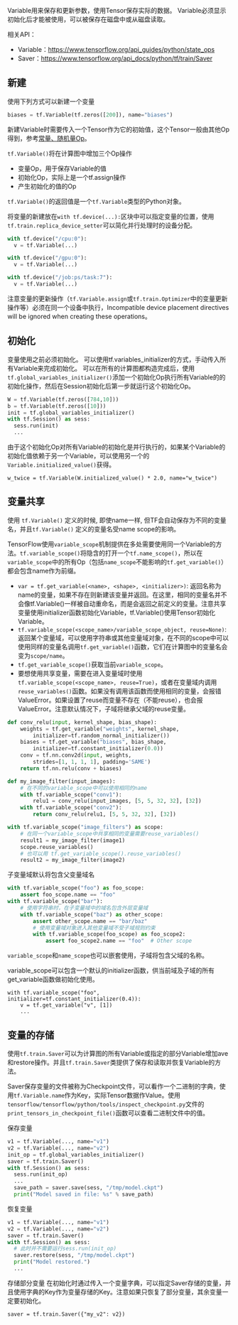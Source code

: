 Variable用来保存和更新参数，使用Tensor保存实际的数据。
Variable必须显示初始化后才能被使用，可以被保存在磁盘中或从磁盘读取。

相关API：
* Variable：https://www.tensorflow.org/api_guides/python/state_ops
* Saver：https://www.tensorflow.org/api_docs/python/tf/train/Saver

## 新建
使用下列方式可以新建一个变量
```python
biases = tf.Variable(tf.zeros([200]), name="biases")
```
新建Variable时需要传入一个Tensor作为它的初始值，这个Tensor一般由其他Op得到，参考[常量、随机量Op](https://www.tensorflow.org/api_guides/python/constant_op)。

`tf.Variable()`将在计算图中增加三个Op操作
* 变量Op，用于保存Variable的值
* 初始化Op，实际上是一个tf.assign操作
* 产生初始化的值的Op

`tf.Variable()`的返回值是一个`tf.Variable`类型的Python对象。

将变量的新建放在`with tf.device(...):`区块中可以指定变量的位置，使用`tf.train.replica_device_setter`可以简化并行处理时的设备分配。
```python
with tf.device("/cpu:0"):
  v = tf.Variable(...)

with tf.device("/gpu:0"):
  v = tf.Variable(...)

with tf.device("/job:ps/task:7"):
  v = tf.Variable(...)
```
注意变量的更新操作（`tf.Variable.assign`或`tf.train.Optimizer`中的变量更新操作等）必须在同一个设备中执行，Incompatible device placement directives will be ignored when creating these operations。

## 初始化
变量使用之前必须初始化。
可以使用tf.variables_initializer的方式，手动传入所有Variable来完成初始化。
可以在所有的计算图都构造完成后，使用`tf.global_variables_initializer()`添加一个初始化Op执行所有Variable的的初始化操作，然后在Session初始化后第一步就运行这个初始化Op。
```python
W = tf.Variable(tf.zeros([784,10]))
b = tf.Variable(tf.zeros([10]))
init = tf.global_variables_initializer()
with tf.Session() as sess:
  sess.run(init)
  ...
```

由于这个初始化Op对所有Variable的初始化是并行执行的，如果某个Variable的初始化值依赖于另一个Variable，可以使用另一个的`Variable.initialized_value()`获得。
```
w_twice = tf.Variable(W.initialized_value() * 2.0, name="w_twice")
```

## 变量共享
使用 `tf.Variable()` 定义的时候, 即使name一样, 但TF会自动保存为不同的变量名，并且`tf.Variable()` 定义的变量名受name scope的影响。

TensorFlow使用`variable_scope`机制提供在多处需要使用同一个Variable的方法。`tf.variable_scope()`将隐含的打开一个`tf.name_scope()`，所以在`variable_scope`中的所有Op（包括`name_scope`不能影响的`tf.get_variable()`）都会包含name作为前缀。

* `var = tf.get_variable(<name>, <shape>, <initializer>)`: 返回名称为name的变量，如果不存在则新建该变量并返回。在这里，相同的变量名并不会像tf.Variable()一样被自动重命名，而是会返回之前定义的变量。注意共享变量使用initializer函数初始化Variable，tf.Variable()使用Tensor初始化Variable。
* `tf.variable_scope(<scope_name>/variable_scope_object, reuse=None)`: 返回某个变量域，可以使用字符串或其他变量域对象，在不同的scope中可以使用同样的变量名调用`tf.get_variable()`函数，它们在计算图中的变量名会变为`scope/name`。
* `tf.get_variable_scope()`获取当前`variable_scope`。
* 要想使用共享变量，需要在进入变量域时使用`tf.variable_scope(<scope_name>, reuse=True)`，或者在变量域内调用`reuse_variables()`函数。如果没有调用该函数而使用相同的变量，会报错ValueError。如果设置了reuse而变量不存在（不能reuse），也会报ValueError。注意默认情况下，子域将继承父域的reuse变量。

```python
def conv_relu(input, kernel_shape, bias_shape):
    weights = tf.get_variable("weights", kernel_shape,
        initializer=tf.random_normal_initializer())
    biases = tf.get_variable("biases", bias_shape,
        initializer=tf.constant_initializer(0.0))
    conv = tf.nn.conv2d(input, weights,
        strides=[1, 1, 1, 1], padding='SAME')
    return tf.nn.relu(conv + biases)

def my_image_filter(input_images):
    # 在不同的variable_scope中可以使用相同的name
    with tf.variable_scope("conv1"):
        relu1 = conv_relu(input_images, [5, 5, 32, 32], [32])
    with tf.variable_scope("conv2"):
        return conv_relu(relu1, [5, 5, 32, 32], [32])

with tf.variable_scope("image_filters") as scope:
    # 在同一个variable_scope中共享相同的变量需要reuse_variables()
    result1 = my_image_filter(image1)
    scope.reuse_variables()
    # 也可以用 tf.get_variable_scope().reuse_variables()
    result2 = my_image_filter(image2)
```

子变量域默认将包含父变量域名
```python
with tf.variable_scope("foo") as foo_scope:
    assert foo_scope.name == "foo"
with tf.variable_scope("bar"):
    # 使用字符串时，在子变量域中的域名包含外层变量域
    with tf.variable_scope("baz") as other_scope:
        assert other_scope.name == "bar/baz"
        # 使用变量域对象进入其他变量域不受子域规则约束
        with tf.variable_scope(foo_scope) as foo_scope2:
            assert foo_scope2.name == "foo"  # Other scope
```

`variable_scope`和`name_scope`也可以嵌套使用，子域将包含父域的名称。

variable_scope可以包含一个默认的initializer函数，供当前域及子域的所有get_variable函数做初始化使用。
```
with tf.variable_scope("foo", initializer=tf.constant_initializer(0.4)):
    v = tf.get_variable("v", [1])
    ...
```
## 变量的存储
使用`tf.train.Saver`可以为计算图的所有Variable或指定的部分Variable增加ave和restore操作。并且`tf.train.Saver`类提供了保存和读取并恢复Variable的方法。

Saver保存变量的文件被称为Checkpoint文件，可以看作一个二进制的字典，使用`tf.Variable.name`作为Key，实际Tensor数据作Value。使用`tensorflow/tensorflow/python/tools/inspect_checkpoint.py`文件的`print_tensors_in_checkpoint_file()`函数可以查看二进制文件中的值。

保存变量
```python
v1 = tf.Variable(..., name="v1")
v2 = tf.Variable(..., name="v2")
init_op = tf.global_variables_initializer()
saver = tf.train.Saver()
with tf.Session() as sess:
  sess.run(init_op)
  ...
  save_path = saver.save(sess, "/tmp/model.ckpt")
  print("Model saved in file: %s" % save_path)
```

恢复变量
```python
v1 = tf.Variable(..., name="v1")
v2 = tf.Variable(..., name="v2")
saver = tf.train.Saver()
with tf.Session() as sess:
  # 此时并不需要运行sess.run(init_op)
  saver.restore(sess, "/tmp/model.ckpt")
  print("Model restored.")
  ...
```

存储部分变量
在初始化时通过传入一个变量字典，可以指定Saver存储的变量，并且使用字典的Key作为变量存储的Key。注意如果只恢复了部分变量，其余变量一定要初始化。
```
saver = tf.train.Saver({"my_v2": v2})
```